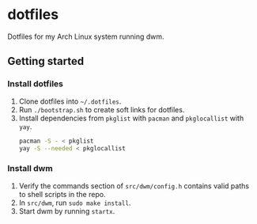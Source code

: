 # dotfiles

Dotfiles for my Arch Linux system running dwm.

## Getting started

### Install dotfiles

1. Clone dotfiles into `~/.dotfiles`.
2. Run `./bootstrap.sh` to create soft links for dotfiles.
3. Install dependencies from `pkglist` with `pacman` and `pkglocallist` with `yay`.
    ```sh
    pacman -S - < pkglist
    yay -S --needed < pkglocallist
    ```

### Install dwm

1. Verify the commands section of `src/dwm/config.h` contains valid paths to shell scripts in the repo.
2. In `src/dwm`, run `sudo make install`.
3. Start dwm by running `startx`.
